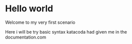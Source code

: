# Hello world

Welcome to my very first scenario

Here i will be try basic syntax katacoda had given me in the documentation.com